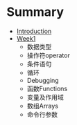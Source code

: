 # Summary

* [Introduction](README.md)
* [Week1](chapter1.md)
  * 数据类型
  * 操作符operator
  * 条件语句
  * 循环
  * Debugging
  * 函数Functions
  * 变量及作用域
  * 数组Arrays
  * 命令行参数

